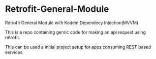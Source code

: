 # Retrofit-General-Module
Retrofit General Module with Kodein Dependecy Injection(MVVM)


This is a repo containing genric code for making an api request using retrofit.

This can be used a initial project setup for apps consuming REST based services.
